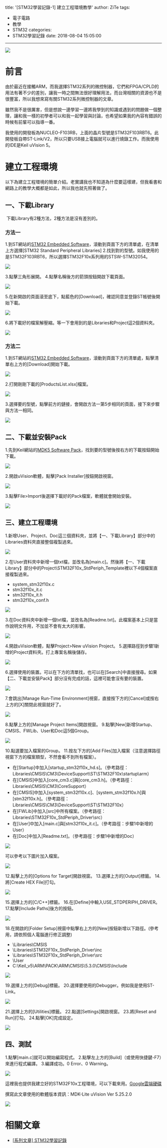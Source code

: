 title: '[STM32學習記錄-1] 建立工程環境教學'
author: ZiTe
tags:
  - 電子電路
  - 教學
  - STM32
categories:
  - STM32學習記錄
date: 2018-08-04 15:05:00
---
![](https://1.bp.blogspot.com/-lN8BAf_D-F0/Xoh7te-zqZI/AAAAAAAACAs/ff1cV3v-KAMA_kYaM8sPZXr6xg4EhYDvACKgBGAsYHg/s480/MOV_0032.mp4_20180823_233924.884.png)

# 前言

由於最近在接觸ARM，而我選擇STM32系列的微控制器，它們和FPGA/CPLD的用法有著不少的差別，讓我一時之間無法很好理解用法，而台灣相關的資源也不是很豐富，所以我想來寫有關STM32系列微控制器的文章。

<!--more-->

雖然我不是很厲害，但是想說一邊學習一邊將我學到的知識或遇到的問題做一個整理，讓和我一樣的初學者可以和我一起學習與討論，也希望如果我的內容有錯誤的時候有前輩可以指導一番。  

我使用的開發板為NUCLEO-F103RB，上面的晶片型號是STM32F103RBT6。此開發板自帶ST-Link/V2，所以只要USB接上電腦就可以進行燒錄工作。而我使用的IDE是Keil uVision 5。  

# 建立工程環境

以下為建立工程環境的簡單介紹。老實講我也不知道為什麼要這樣建，但我看書和網路上的教學大概都是如此，所以我也就先照著做了。

## 一、下載Library

 下載Library有2種方法，2種方法是沒有差別的。

### 方法一

1.到ST網站的[STM32 Embedded Software](https://www.st.com/content/st_com/en/products/embedded-software/mcus-embedded-software/stm32-embedded-software.html?querycriteria=productId=SC961)，滾動到頁面下方的清單處，在清單上方選擇\[STM32 Standard Peripheral Libraries\]
2.找到對的型號。如我使用的是STM32F103RBT6，所以選擇STM32F10x系列用的STSW-STM32054。

![](https://1.bp.blogspot.com/-Fn41tqvnEGY/Xoh7taDL_kI/AAAAAAAACAs/W9rVWH00tJM85yt10K0LDw8vpbnysPebQCKgBGAsYHg/s800/1-1-%25E6%2594%25B9.png)

3.點擊三角形展開。
4.點擊名稱後方的箭頭按鈕開啟下載頁面。

![](https://1.bp.blogspot.com/-e86OaVgEwlc/Xoh7tVGf1HI/AAAAAAAACAs/qt8l0RkIXxEQM_l17es4ON_H_VovrNxzQCKgBGAsYHg/s640/1-2-%25E6%2594%25B9.png)

5.在新開啟的頁面滾至底下，點藍色的\[Download\]，確認同意並登錄ST帳號後開始下載。

![](https://1.bp.blogspot.com/-rWcNce64LxU/Xoh7tSr7SsI/AAAAAAAACAs/CtAGJdyNrvEE5ogN7a__pnxwmIZDzv22QCKgBGAsYHg/s640/1-3-%25E6%2594%25B9.png)

6.將下載好的檔案解壓縮。等一下會用到的是Libraries和Project這2個資料夾。

![](https://1.bp.blogspot.com/-yRoGvNO3DHc/Xoh7tTar9uI/AAAAAAAACAs/PeXs-R_TXUws_chYP8kOO5qRC8OXqgTTACKgBGAsYHg/s640/Library.png)

### 方法二

1.到ST網站的[STM32 Embedded Software](https://www.st.com/content/st_com/en/products/embedded-software/mcus-embedded-software/stm32-embedded-software.html?querycriteria=productId=SC961)，滾動到頁面下方的清單處，點擊清單右上方的\[Download\]開始下載。

![](https://1.bp.blogspot.com/-6GBNzrTcrOg/Xoh7tVPFccI/AAAAAAAACAs/zY047Sw5Sso3TP21f1mgX9hXBTgse3d5ACKgBGAsYHg/s640/2-1-%25E6%2594%25B9.png)

2.打開剛剛下載的\[ProductsList.xlsx\]檔案。

![](https://1.bp.blogspot.com/-pdoN4_6QiZU/Xoh7tanz6DI/AAAAAAAACAs/8JN6gZF4roE7aGvgmtGxO2YuUqu427DLgCKgBGAsYHg/s640/2-2-%25E6%2594%25B9.jpg)

3.選擇要的型號，點擊前方的鏈接，會開啟方法一第5步相同的頁面，接下來步驟與方法一相同。

![](https://1.bp.blogspot.com/-K_s5yTs_hs0/Xoh7tabJ1-I/AAAAAAAACAs/Bnt-u6jB5GEiglHa46YQBraZSHAuBhXIwCKgBGAsYHg/s640/2-3-%25E6%2594%25B9.png)

## 二、下載並安裝Pack

1.先到Keil網站的[MDK5 Software Pack](https://www.keil.com/dd2/pack/#/eula-container)，找到要的型號後按右方的下載按鈕開始下載。

![](https://1.bp.blogspot.com/-6SEQIiDfeQE/Xoh7tV03y1I/AAAAAAAACAs/KxMs-4kXPTE_pP3jMH2-TAu812nmTfVtgCKgBGAsYHg/s640/Pack-%25E6%2594%25B9.png)

2.開啟uVision軟體，點擊\[Pack Installer\]按鈕開啟視窗。

![](https://1.bp.blogspot.com/-t0VO3i_tP6w/Xoh7tdX7jHI/AAAAAAAACAs/WvH3uxKAHuIAO6IyhqrYR4iNXHUKMT_gACKgBGAsYHg/s640/Pack%2BInstaller-%25E6%2594%25B9.png)

3.點擊File>Import後選擇下載好的Pack檔案，軟體就會開始安裝。

![](https://1.bp.blogspot.com/-0Sy4-p2ynqk/Xoh7tQYhz9I/AAAAAAAACAs/0jJPtR5RTJMGKIwdjshuFzet4ziQ0I87ACKgBGAsYHg/s640/Import-%25E6%2594%25B9.png)

## 三、建立工程環境

1.新增User、Project、Doc這三個資料夾，並將【一、下載Library】部分中的Libraries資料夾直接整個複製過來。

![](https://1.bp.blogspot.com/-KBYZnDDbYhk/Xoh7tSJjb4I/AAAAAAAACAs/FH8P6CzTRZYPbaX9NsXf9lFfdi4Wef2OQCKgBGAsYHg/s640/1-%25E5%25BB%25BA%25E7%25AB%258B%25E8%25B3%2587%25E6%2596%2599%25E5%25A4%25BE.png)

2.在User資料夾中新增一個txt檔，並改名為\[main.c\]。然後將【一、下載Library】部分中的Project\\STM32F10x\_StdPeriph\_Template裡以下4個檔案直接複製過來。
* system\_stm32f10x.c  
* stm32f10x\_it.c  
* stm32f10x\_it.h  
* stm32f10x\_conf.h

![](https://1.bp.blogspot.com/-4xQ9w8Y01iE/Xoh7tUvGofI/AAAAAAAACAs/_riuRWr5OHYVBz9Y1qExDEqQzwAMhOZHwCKgBGAsYHg/s640/2-User%25E8%25B3%2587%25E6%2596%2599%25E5%25A4%25BE%25E6%2596%25B0%25E5%25A2%259E%25E6%25AA%2594%25E6%25A1%2588.png)

3.在Doc資料夾中新增一個txt檔，並改名為\[Readme.txt\]。此檔案基本上只是當作說明文件用，不加並不會有太大的影響。

![](https://1.bp.blogspot.com/-0igflyzklGU/Xoh7tZxuXmI/AAAAAAAACAs/YhX0ooAa1MgeHCT1YgOU4wF3qpI5oM0cgCKgBGAsYHg/s640/3-Doc%25E8%25B3%2587%25E6%2596%2599%25E5%25A4%25BE%25E6%2596%25B0%25E5%25A2%259E%25E6%25AA%2594%25E6%25A1%2588.png)

4.開啟uVision軟體，點擊Project>New uVision Project。
5.選擇路徑到步驟1新增的Project資料夾。打上專案名稱後儲存。

![](https://1.bp.blogspot.com/-FwydGZlYaz4/Xoh7tYig6jI/AAAAAAAACAs/UT3Bc0J9GscYgqeCvB6E4MMX7-AtQVUfQCKgBGAsYHg/s640/4-%25E6%2596%25B0%25E5%25A2%259EProject-%25E6%2594%25B9.png)

6.選擇使用的裝置。可以在下方的清單找，也可以在\[Search\]中直接搜尋。如果【二、下載並安裝Pack】部分沒有完成的話，這裡可能會沒有要的裝置。

![](https://1.bp.blogspot.com/-ybfq6zHZ6zQ/Xoh7tU2B5tI/AAAAAAAACAs/qjZveow8QzkEQ6cuZQGmpFPv9Wu_M6IxwCKgBGAsYHg/s640/6-%25E9%2581%25B8%25E6%2593%2587%25E6%2599%25B6%25E7%2589%2587%25E5%259E%258B%25E8%2599%259F.png)

7.會跳出\[Manage Run-Time Environment\]視窗，直接按下方的\[Cancel\]或按右上方的\[X\]關閉此視窗就好了。

![](https://1.bp.blogspot.com/-2h3JQLAo9QM/Xoh7tecV4II/AAAAAAAACAs/EYldEYKMAqEHTlkTFYb5bstuuIn-oPsqACKgBGAsYHg/s640/7-%25E5%258A%25A0%25E5%2585%25A5%25E4%25BB%25A3%25E7%25A2%25BC-%25E6%2594%25B9.png)

8.點擊上方的\[Manage Project Items\]開啟視窗。
9.點擊\[New\]新增Startup、CMSIS、FWLib、User和Doc這5個Group。

![](https://1.bp.blogspot.com/-oTO40mTJ4S0/Xoh7tSBi3WI/AAAAAAAACAs/M8W6vxq5Qa8zm8kS5mlsI_MNI71hWAsgQCKgBGAsYHg/s640/8-%25E6%2596%25B0%25E5%25A2%259EGroup-%25E6%2594%25B9.png)

10.點選要加入檔案的Group。
11.按左下方的\[Add Files\]加入檔案（注意選擇路徑視窗下方的檔案類型，不然會看不到所有檔案）。
* 在\[Startup\]中加入\[startup\_stm32f10x\_hd.s\]。（參考路徑：Libraries\\CMSIS\\CM3\\DeviceSupport\\ST\\STM32F10x\\startup\\arm）
* 在\[CMSIS\]中加入\[core\_cm3.c\]與\[core\_cm3.h\]。（參考路徑：Libraries\\CMSIS\\CM3\\CoreSupport）
* 在\[CMSIS\]中加入\[system\_stm32f10x.c\]、\[system\_stm32f10x.h\]與\[stm32f10x.h\]。（參考路徑： Libraries\\CMSIS\\CM3\\DeviceSupport\\ST\\STM32F10x）
* 在\[FWLib\]中加入\[src\]中所有檔案。（參考路徑： Libraries\\STM32F10x\_StdPeriph\_Driver\\src）
* 在\[User\]中加入\[main.c\]與\[stm32f10x\_it.c\]。（參考路徑：步驟1中新增的User）
* 在\[Doc\]中加入\[Readme.txt\]。（參考路徑：步驟1中新增的Doc）

![](https://1.bp.blogspot.com/-98JqiJakcf4/Xoh7tT1Vw5I/AAAAAAAACAs/ZYeipCuOu7cQeULfC98h9sNPSRW2TRy9wCKgBGAsYHg/s640/9-%25E6%2596%25B0%25E5%25A2%259EFile-%25E6%2594%25B9.png)

可以參考以下圖片加入檔案。

![](https://1.bp.blogspot.com/-c5CcxuoBwkI/Xoh7tWGtQHI/AAAAAAAACAs/lVT7_be174wtgo_CN7uUEY8ZJFc6Y8CZQCKgBGAsYHg/s320/10-File%25E5%2585%25A7%25E5%25AE%25B9-%25E6%2594%25B9.png)

12.點擊上方的\[Options for Target\]開啟視窗。
13.選擇上方的\[Output\]標籤。
14.將\[Create HEX File\]打勾。

![](https://1.bp.blogspot.com/-Bcecs0quIOY/Xoh7tVBVZCI/AAAAAAAACAs/Nanv9msWZVQiurAZXLFFwSu2HK8_Rc5nQCKgBGAsYHg/s640/11-%25E8%25BC%25B8%25E5%2587%25BA%25E8%25A8%25AD%25E5%25AE%259A-%25E6%2594%25B9.png)

15.選擇上方的\[C/C++\]標籤。
16.在\[Define\]中輸入USE\_STDPERIPH\_DRIVER。
17.點擊\[Include Paths\]後方的按鈕。

![](https://1.bp.blogspot.com/-wJjRIZJoUkg/Xoh7tc1T_7I/AAAAAAAACAs/1VX-PFOuehYIJJEO8XR7Qb8s_NN35PbQwCKgBGAsYHg/s640/12-CC%252B%252B%25E8%25A8%25AD%25E5%25AE%259A-%25E6%2594%25B9.png)

18.在開啟的\[Folder Setup\]視窗中點擊右上方的\[New\]按鈕新增以下路徑。(參考用，請依照個人電腦進行修正調整)
* \\Libraries\\CMSIS
* \\Libraries\\STM32F10x\_StdPeriph\_Driver\\inc
* \\Libraries\\STM32F10x\_StdPeriph\_Driver\\src
* \\User
* C:\\Keil\_v5\\ARM\\PACK\\ARM\\CMSIS\\5.3.0\\CMSIS\\Include

![](https://1.bp.blogspot.com/-wwFb5NmuGMo/Xoh7tWhhABI/AAAAAAAACAs/_SZZh3-c2gsMbIrP_aH9l9VfYYW81Vi3gCKgBGAsYHg/s640/13-CC%252B%252B%25E8%25B7%25AF%25E5%25BE%2591-%25E6%2594%25B9.png)

19.選擇上方的\[Debug\]標籤。
20.選擇要使用的Debugger。例如我是使用ST-Link。

![](https://1.bp.blogspot.com/-TLXbqT00zwg/Xoh7tcyM6GI/AAAAAAAACAs/9HF0zwh1B_s2C3EBJ1R8faL9dbRIaKZsACKgBGAsYHg/s640/14-Debugger%25E8%25A8%25AD%25E5%25AE%259A-%25E6%2594%25B9.png)

21.選擇上方的\[Utilities\]標籤。
22.點選\[Settings\]開啟視窗。
23.將\[Reset and Run\]打勾。
24.點擊\[OK\]完成設定。

![](https://1.bp.blogspot.com/-pEX8t3nBRHQ/Xoh7tYoUW1I/AAAAAAAACAs/2jfoAkfS9gwqcec0yjqtZ5pM2nwK1NhOwCKgBGAsYHg/s640/15-Reset%2Band%2BRun%25E8%25A8%25AD%25E5%25AE%259A-%25E6%2594%25B9.png)

## 四、測試

1.點擊\[main.c\]就可以開始編寫程式。
2.點擊左上方的\[Build\]（或使用快捷鍵-F7）來進行程式編譯。
3.編譯成功。0 Error、0 Warning。

![](https://1.bp.blogspot.com/-bQqynDij-nU/Xoh7tS4wT7I/AAAAAAAACAs/8yjLsgq3vjUOYymUZcyyMQX7Wr-jF2Z2ACKgBGAsYHg/s640/16-%25E6%2588%2590%25E5%258A%259F%25E7%25B7%25A8%25E8%25AD%25AF-%25E6%2594%25B9.png)

這裡我也提供我建立好的STM32F10x工程環境，可以下載來用。[Google雲端硬碟](https://drive.google.com/file/d/15isC9-bOByzT3277Wwwy-JUH-gqdCzil/view?usp=sharing)

撰寫此文章使用的軟體版本資訊：MDK-Lite uVision Ver 5.25.2.0

![](https://1.bp.blogspot.com/-DYAfcXY47TI/Xoh7tURI6FI/AAAAAAAACAs/tmXpKpxrYVwNOM1nJKsfesEEWK6iB9cQACKgBGAsYHg/s640/%25E8%25BB%259F%25E9%25AB%2594%25E7%2589%2588%25E6%259C%25AC%25E8%25B3%2587%25E8%25A8%258A.png)

# 相關文章

* [\[系列文章\] STM32學習記錄](/pages/serial/s-learningstm32.html)
